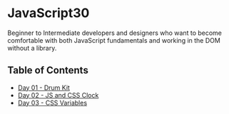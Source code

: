 # JavaScript30
Beginner to Intermediate developers and designers who want to become comfortable with both JavaScript fundamentals and working in the DOM without a library.

## Table of Contents
- [Day 01 - Drum Kit](https://github.com/Shiroganari/learn-javascript/tree/main/JavaScript30/Day%2001%20-%20Drum%20Kit)
- [Day 02 - JS and CSS Clock](https://github.com/Shiroganari/learn-javascript/tree/main/JavaScript30/Day%2002%20-%20JS%20and%20CSS%20Clock)
- [Day 03 - CSS Variables](https://github.com/Shiroganari/learn-javascript/tree/main/JavaScript30/Day%2003%20-%20CSS%20Variables)